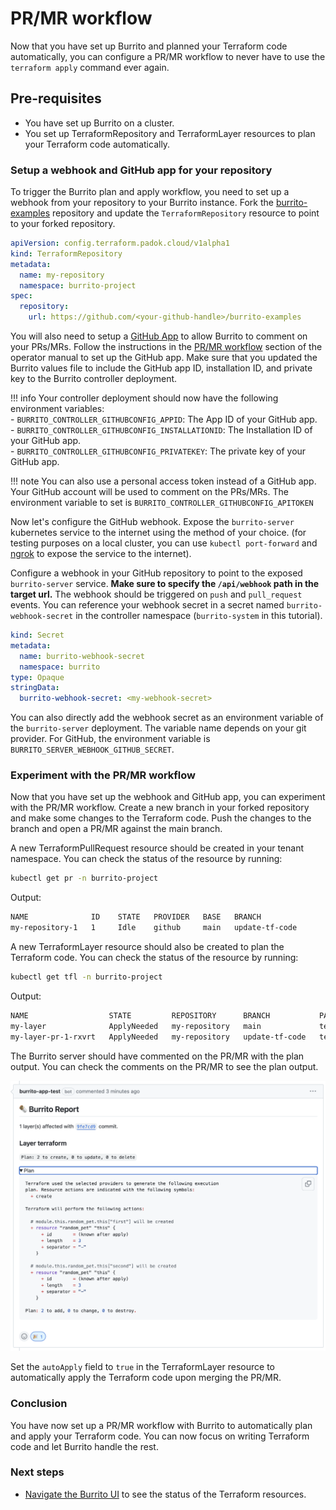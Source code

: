 # PR/MR workflow

Now that you have set up Burrito and planned your Terraform code automatically, you can configure a PR/MR workflow to never have to use the `terraform apply` command ever again.

## Pre-requisites

- You have set up Burrito on a cluster.
- You set up TerraformRepository and TerraformLayer resources to plan your Terraform code automatically.

### Setup a webhook and GitHub app for your repository

To trigger the Burrito plan and apply workflow, you need to set up a webhook from your repository to your Burrito instance.
Fork the [burrito-examples](https://github.com/padok-team/burrito-examples) repository and update the `TerraformRepository` resource to point to your forked repository.

```yaml
apiVersion: config.terraform.padok.cloud/v1alpha1
kind: TerraformRepository
metadata:
  name: my-repository
  namespace: burrito-project
spec:
  repository:
    url: https://github.com/<your-github-handle>/burrito-examples
```

You will also need to setup a [GitHub App](https://docs.github.com/en/apps/creating-github-apps/about-creating-github-apps/about-creating-github-apps) to allow Burrito to comment on your PRs/MRs. Follow the instructions in the [PR/MR workflow](../operator-manual/pr-mr-workflow.md#configuration) section of the operator manual to set up the GitHub app.
Make sure that you updated the Burrito values file to include the GitHub app ID, installation ID, and private key to the Burrito controller deployment.

!!! info
    Your controller deployment should now have the following environment variables:  
    - `BURRITO_CONTROLLER_GITHUBCONFIG_APPID`: The App ID of your GitHub app.  
    - `BURRITO_CONTROLLER_GITHUBCONFIG_INSTALLATIONID`: The Installation ID of your GitHub app.  
    - `BURRITO_CONTROLLER_GITHUBCONFIG_PRIVATEKEY`: The private key of your GitHub app.  

!!! note
    You can also use a personal access token instead of a GitHub app. Your GitHub account will be used to comment on the PRs/MRs.
    The environment variable to set is `BURRITO_CONTROLLER_GITHUBCONFIG_APITOKEN`

Now let's configure the GitHub webhook. Expose the `burrito-server` kubernetes service to the internet using the method of your choice. (for testing purposes on a local cluster, you can use `kubectl port-forward` and [ngrok](https://ngrok.com/) to expose the service to the internet).

Configure a webhook in your GitHub repository to point to the exposed `burrito-server` service. **Make sure to specify the `/api/webhook` path in the target url.** The webhook should be triggered on `push` and `pull_request` events. You can reference your webhook secret in a secret named `burrito-webhook-secret` in the controller namespace (`burrito-system` in this tutorial).

```yaml
kind: Secret
metadata:
  name: burrito-webhook-secret
  namespace: burrito
type: Opaque
stringData:
  burrito-webhook-secret: <my-webhook-secret>
```

You can also directly add the webhook secret as an environment variable of the `burrito-server` deployment. The variable name depends on your git provider. For GitHub, the environment variable is `BURRITO_SERVER_WEBHOOK_GITHUB_SECRET`.

### Experiment with the PR/MR workflow

Now that you have set up the webhook and GitHub app, you can experiment with the PR/MR workflow.
Create a new branch in your forked repository and make some changes to the Terraform code. Push the changes to the branch and open a PR/MR against the main branch.

A new TerraformPullRequest resource should be created in your tenant namespace. You can check the status of the resource by running:

```bash
kubectl get pr -n burrito-project
```

Output:

```bash
NAME              ID    STATE   PROVIDER   BASE   BRANCH
my-repository-1   1     Idle    github     main   update-tf-code
```

A new TerraformLayer resource should also be created to plan the Terraform code. You can check the status of the resource by running:

```bash
kubectl get tfl -n burrito-project
```

Output:

```bash
NAME                  STATE         REPOSITORY      BRANCH           PATH        LAST RESULT
my-layer              ApplyNeeded   my-repository   main             terraform   Plan: 3 to create, 0 to update, 0 to delete
my-layer-pr-1-rxvrt   ApplyNeeded   my-repository   update-tf-code   terraform   Plan: 2 to create, 0 to update, 0 to delete
```

The Burrito server should have commented on the PR/MR with the plan output. You can check the comments on the PR/MR to see the plan output.

![Pul request comment demo](../assets/demo/pr-demo.png)

Set the `autoApply` field to `true` in the TerraformLayer resource to automatically apply the Terraform code upon merging the PR/MR.

### Conclusion

You have now set up a PR/MR workflow with Burrito to automatically plan and apply your Terraform code. You can now focus on writing Terraform code and let Burrito handle the rest.

### Next steps

- [Navigate the Burrito UI](../guides/ui.md) to see the status of the Terraform resources.
